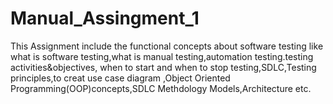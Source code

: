 # Manual_Assingment_1
This Assignment include the functional concepts about software testing like what is software testing,what is manual testing,automation testing.testing activities&objectives, when to start and when to stop testing,SDLC,Testing principles,to creat use case diagram ,Object Oriented Programming(OOP)concepts,SDLC Methdology Models,Architecture etc. 
